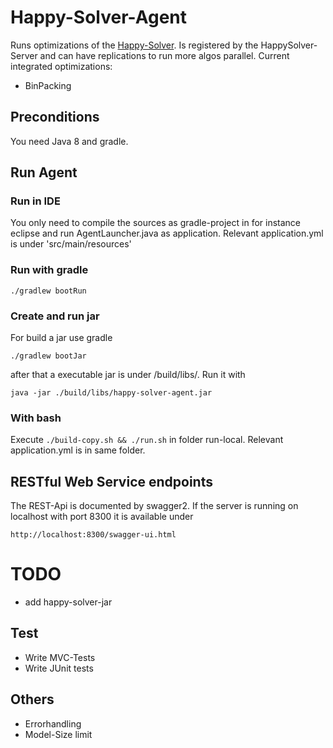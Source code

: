 # Happy-Solver-Agent

Runs optimizations of the [Happy-Solver](https://github.com/mlieberwirth/happy-solver). Is registered by the HappySolver-Server and can have replications to run more algos parallel.
Current integrated optimizations:
 - BinPacking 

## Preconditions
You need Java 8 and gradle.

## Run Agent

### Run in IDE

You only need to compile the sources as gradle-project in for instance eclipse and run AgentLauncher.java as application. Relevant application.yml is under 'src/main/resources'

### Run with gradle

    ./gradlew bootRun

### Create and run jar 
For build a jar use gradle

    ./gradlew bootJar
    
after that a executable jar is under /build/libs/. Run it with
    
    java -jar ./build/libs/happy-solver-agent.jar

### With bash

Execute ``./build-copy.sh && ./run.sh`` in folder run-local. Relevant application.yml is in same folder.

## RESTful Web Service endpoints

The REST-Api is documented by swagger2. If the server is running on localhost with port 8300 it is available under

    http://localhost:8300/swagger-ui.html


# TODO

- add happy-solver-jar

## Test
- Write MVC-Tests
- Write JUnit tests

## Others
- Errorhandling
- Model-Size limit

